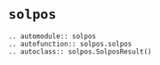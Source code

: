 # `solpos`

```{eval-rst}
.. automodule:: solpos
.. autofunction:: solpos.solpos
.. autoclass:: solpos.SolposResult()
```
